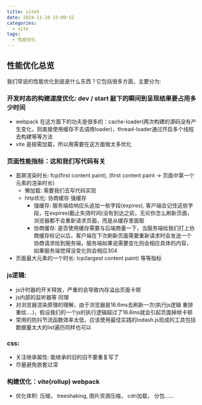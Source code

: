 ```yaml
---
title: vite5
date: 2024-11-10 15:00:52
categories:
  - vite
tags:
  - 性能优化
---
```


## 性能优化总览

我们常说的性能优化到底是什么东西？它包括很多方面，主要分为:

### 开发时态的构建速度优化: dev / start 敲下的瞬间到呈现结果要占用多少时间

  - webpack 在这方面下的功夫是很多的：cache-loader(两次构建的源码没有产生变化，则直接使用缓存不去调用loader)，thread-loader通过开启多个线程去构建等等方法
  - vite 是按需加载，所以用需要在这方面做太多优化

### 页面性能指标：这和我们写代码有关

  - 首屏渲染时长: fcp(first content paint), (first content paint -> 页面中第一个元素的渲染时长)
    - 懒加载: 需要我们去写代码实现
    - http优化: 协商缓存 强缓存
        - 强缓存: 服务端给响应头追加一些字段(expires), 客户端会记住这些字段，在expires(截止失效时间)没有到达之前，无论你怎么刷新页面，浏览器都不会重新请求页面，而是从缓存里面取
        - 协商缓存: 是否使用缓存需要与后端商量一下，当服务端给我们打上协商缓存标记以后，客户端在下次刷新页面需要重新请求时会发送一个协商请求给到服务端，服务端如果说需要变化则会相应具体的内容，如果服务端觉得没变化则会相应304
  - 页面最大元素的一个时长: lcp(largest content paint)
  等等指标

### js逻辑:

  - js计时器的开关释放，严重的会导致内存溢出页面卡顿
  - js内部的监听器等 同理
  - 对浏览器渲染原理的理解，由于浏览器是16.6ms去刷新一次(执行js逻辑 重排 重绘....)，假设我们的一个js的执行逻辑超过了16.6ms就会引起页面掉帧卡顿
  - 常用的防抖节流函数效率太低，应该使用最佳实践的lodash.js现成的工具包括数据量太大的list遍历同样也可以

### css:

  - 关注继承属性: 能继承的旧的旧不要重复写了
  - 尽量避免嵌套过深

### 构建优化：vite(rollup) webpack

  - 优化体积: 压缩， treeshaking, 图片资源压缩， cdn加载， 分包......


